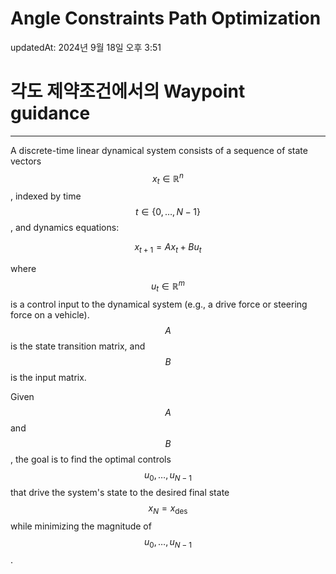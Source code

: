 # Angle Constraints Path Optimization

updatedAt: 2024년 9월 18일 오후 3:51

# 각도 제약조건에서의 **Waypoint guidance**

---

A discrete-time linear dynamical system consists of a sequence of state vectors $$ x_t \in \mathbb{R}^n $$, indexed by time $$ t \in \{0,\dots,N-1\} $$, and dynamics equations:

$$
x_{t+1} = A x_t + B u_t
$$

where $$ u_t \in \mathbb{R}^m $$ is a control input to the dynamical system (e.g., a drive force or steering force on a vehicle). $$ A $$ is the state transition matrix, and $$ B $$ is the input matrix.

Given $$ A $$ and $$ B $$, the goal is to find the optimal controls $$ u_0, \dots, u_{N-1} $$ that drive the system's state to the desired final state $$ x_N = x_{\text{des}} $$ while minimizing the magnitude of $$ u_0, \dots, u_{N-1} $$.